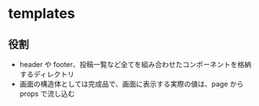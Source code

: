 # templates

## 役割

- header や footer、投稿一覧など全てを組み合わせたコンポーネントを格納するディレクトリ
- 画面の構造体としては完成品で、画面に表示する実際の値は、page から props で流し込む
